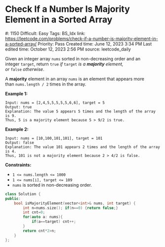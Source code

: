 # Check If a Number Is Majority Element in a Sorted Array

#: 1150
Difficult: Easy
Tags: BS_Idx
link: https://leetcode.com/problems/check-if-a-number-is-majority-element-in-a-sorted-array/
Priority: Pass
Created time: June 12, 2023 3:34 PM
Last edited time: October 12, 2023 2:56 PM
source: leetcode_daily

Given an integer array `nums` sorted in non-decreasing order and an integer `target`, return `true` *if* `target` *is a **majority** element, or* `false` *otherwise*.

A **majority** element in an array `nums` is an element that appears more than `nums.length / 2` times in the array.

**Example 1:**

```
Input: nums = [2,4,5,5,5,5,5,6,6], target = 5
Output: true
Explanation: The value 5 appears 5 times and the length of the array is 9.
Thus, 5 is a majority element because 5 > 9/2 is true.

```

**Example 2:**

```
Input: nums = [10,100,101,101], target = 101
Output: false
Explanation: The value 101 appears 2 times and the length of the array is 4.
Thus, 101 is not a majority element because 2 > 4/2 is false.

```

**Constraints:**

- `1 <= nums.length <= 1000`
- `1 <= nums[i], target <= 109`
- `nums` is sorted in non-decreasing order.

```cpp
class Solution {
public:
    bool isMajorityElement(vector<int>& nums, int target) {
        int n=nums.size(); if(n==0) {return false;}
        int cnt=0;
        for(auto a: nums){
            if(a==target) cnt++;
        }
        return cnt*2>n;
    }
};
```